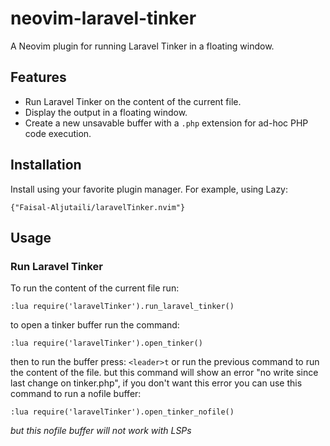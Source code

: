 # neovim-laravel-tinker

A Neovim plugin for running Laravel Tinker in a floating window.

## Features

- Run Laravel Tinker on the content of the current file.
- Display the output in a floating window.
- Create a new unsavable buffer with a `.php` extension for ad-hoc PHP code execution.

## Installation

Install using your favorite plugin manager. For example, using Lazy:

    {"Faisal-Aljutaili/laravelTinker.nvim"}
    

## Usage

### Run Laravel Tinker
To run the content of the current file run:
```command
:lua require('laravelTinker').run_laravel_tinker()
```

to open a tinker buffer run the command:
```command
:lua require('laravelTinker').open_tinker()
```
then to run the buffer press:
```<leader>t```
or run the previous command to run the content of the file.
but this command will show an error "no write since last change on tinker.php",
if you don't want this error you can use this command to run a nofile buffer:
```command
:lua require('laravelTinker').open_tinker_nofile()
```
*but this nofile buffer will not work with LSPs*
